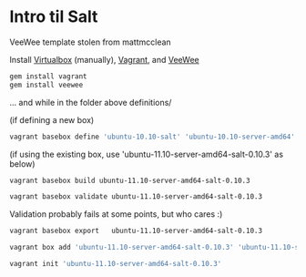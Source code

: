 Intro til Salt
==============

VeeWee template stolen from mattmcclean

Install [Virtualbox](https://www.virtualbox.org/) (manually), [Vagrant](http://vagrantup.com/), and [VeeWee](https://github.com/jedi4ever/veewee)
```bash
gem install vagrant
gem install veewee
```

... and while in the folder above definitions/

(if defining a new box)
```bash
vagrant basebox define 'ubuntu-10.10-salt' 'ubuntu-10.10-server-amd64'
```

(if using the existing box, use 'ubuntu-11.10-server-amd64-salt-0.10.3' as below)

```bash
vagrant basebox build ubuntu-11.10-server-amd64-salt-0.10.3
```

```bash
vagrant basebox validate ubuntu-11.10-server-amd64-salt-0.10.3
```
Validation probably fails at some points, but who cares :)

```bash
vagrant basebox export   ubuntu-11.10-server-amd64-salt-0.10.3
```

```bash
vagrant box add 'ubuntu-11.10-server-amd64-salt-0.10.3' 'ubuntu-11.10-server-amd64-salt-0.10.3.box'
```

```bash
vagrant init 'ubuntu-11.10-server-amd64-salt-0.10.3'
```
